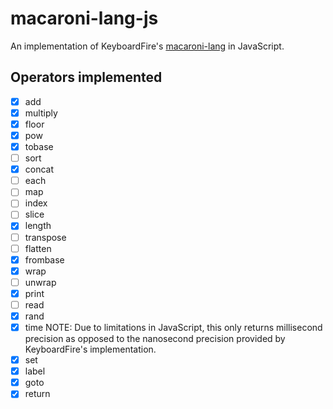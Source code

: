 # macaroni-lang-js

An implementation of KeyboardFire's [macaroni-lang](https://github.com/KeyboardFire/macaroni-lang) in JavaScript.

## Operators implemented
- [x] add
- [x] multiply
- [x] floor
- [x] pow
- [x] tobase
- [ ] sort
- [x] concat
- [ ] each
- [ ] map
- [ ] index
- [ ] slice
- [x] length
- [ ] transpose
- [ ] flatten
- [x] frombase
- [x] wrap
- [ ] unwrap
- [x] print
- [ ] read
- [x] rand
- [x] time NOTE: Due to limitations in JavaScript, this only returns millisecond precision as opposed to the nanosecond precision provided by KeyboardFire's implementation.
- [x] set
- [x] label
- [x] goto
- [x] return

